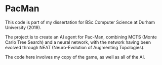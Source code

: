 # PacMan

This code is part of my dissertation for BSc Computer Science at Durham University (2019).

The project is to create an AI agent for Pac-Man, combining MCTS (Monte Carlo Tree Search) and a neural network, with the network having been evolved through NEAT (Neuro-Evolution of Augmenting Topologies).

The code here involves my copy of the game, as well as all of the AI.
